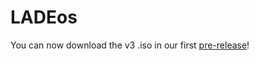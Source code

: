 # LADEos
You can now download the v3 .iso in our first [pre-release](https://github.com/danalves24com/LADEos/releases/tag/v3)!
